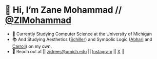 # 👋 Hi, I’m Zane Mohammad // [@ZIMohammad](https://zimohammad.github.io/ZIMDocs/)
- 🌱 Currently Studying Computer Science at the University of Michigan
- 📚 And Studying Aesthetics ([Schiller](https://openspaceofdemocracy.wordpress.com/wp-content/uploads/2017/03/letters-on-the-aesthetic-education-of-man.pdf)) and Symbolic Logic ([Abhari](https://archive.org/details/introductiontologic_202002/page/n1/mode/2up) and [Carroll](https://www.gutenberg.org/files/28696/28696-h/28696-h.htm)) on my own.
- 📨 Reach out at  || <zidrees@umich.edu> || [Instagram](https://www.instagram.com/zaneimohammad/) || [X](https://x.com/ZIdreesM) ||
